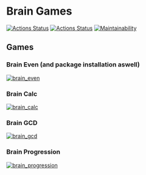 # Brain Games

[![Actions Status](https://github.com/lbazarnov/python-project-lvl1/workflows/hexlet-check/badge.svg)](https://github.com/lbazarnov/python-project-lvl1/actions)
[![Actions Status](https://github.com/lbazarnov/python-project-lvl1/workflows/Python%20Lint/badge.svg)](https://github.com/lbazarnov/python-project-lvl1/actions)
[![Maintainability](https://api.codeclimate.com/v1/badges/a99a88d28ad37a79dbf6/maintainability)](https://codeclimate.com/github/codeclimate/codeclimate/maintainability)

## Games

### Brain Even (and package installation aswell)

[![brain_even](https://asciinema.org/a/cs4WkOXecL0AeOm4KptrxQ1AK.svg)](https://asciinema.org/a/cs4WkOXecL0AeOm4KptrxQ1AK)

### Brain Calc

[![brain_calc](https://asciinema.org/a/EaZX91mffnBKveoA0fQ9lu084.svg)](https://asciinema.org/a/EaZX91mffnBKveoA0fQ9lu084)

### Brain GCD

[![brain_gcd](https://asciinema.org/a/2FXdf6xDxlgVAXQfhANaSCbm6.svg)](https://asciinema.org/a/2FXdf6xDxlgVAXQfhANaSCbm6)

### Brain Progression

[![brain_progression](https://asciinema.org/a/fVsDrumDPg0nffpvGzJkk61r8.svg)](https://asciinema.org/a/fVsDrumDPg0nffpvGzJkk61r8)